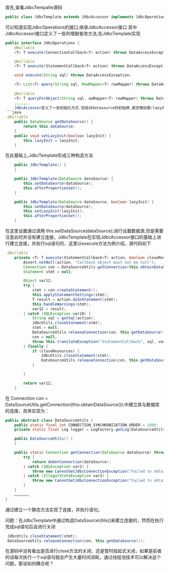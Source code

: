 首先,查看JdbcTempalte源码

```java
public class JdbcTemplate extends JdbcAccessor implements JdbcOperations
```
可以知道实现JdbcOperations的接口,继承JdbcAccessor接口
其中JdbcAccessor接口定义了一些列增删查改方法,在JdbcTemplate实现

```java
public interface JdbcOperations {
    @Nullable
    <T> T execute(ConnectionCallback<T> action) throws DataAccessException;

    @Nullable
    <T> T execute(StatementCallback<T> action) throws DataAccessException;

    void execute(String sql) throws DataAccessException;

    <T> List<T> query(String sql, RowMapper<T> rowMapper) throws DataAccessException;
 
    @Nullable
    <T> T queryForObject(String sql, owMapper<T> rowMapper) throws DataAccessException;
    .......
    JdbcAccessor定义了一些初始化方式,包括对datasource的初始换,是否懒加载(lazyInit)的初始化
```java
 @Nullable
    public DataSource getDataSource() {
        return this.dataSource;
    }
    public void setLazyInit(boolean lazyInit) {
        this.lazyInit = lazyInit;
    }
```
在此基础上,JdbcTemplate形成三种构造方法

```java
    public JdbcTemplate() {
    }

    public JdbcTemplate(DataSource dataSource) {
        this.setDataSource(dataSource);
        this.afterPropertiesSet();
    }

    public JdbcTemplate(DataSource dataSource, boolean lazyInit) {
        this.setDataSource(dataSource);
        this.setLazyInit(lazyInit);
        this.afterPropertiesSet();
    }
```
在这里设置通过调用 this.setDataSource(dataSource);进行设置数据源,但是需要注意此时并没有建立连接，JdbcTemplate在实现JdbcAccessor接口的基础上进行建立连接，并执行sql语句的，这里以execute方法为例介绍，源代码如下

```java
 @Nullable
    private <T> T execute(StatementCallback<T> action, boolean closeResources) throws DataAccessException {
        Assert.notNull(action, "Callback object must not be null");
        Connection con = DataSourceUtils.getConnection(this.obtainDataSource()); //这句建立连接
        Statement stmt = null;

        Object var12;
        try {
            stmt = con.createStatement();
            this.applyStatementSettings(stmt);
            T result = action.doInStatement(stmt);
            this.handleWarnings(stmt);
            var12 = result;
        } catch (SQLException var10) {
            String sql = getSql(action);
            JdbcUtils.closeStatement(stmt);
            stmt = null;
            DataSourceUtils.releaseConnection(con, this.getDataSource());
            con = null;
            throw this.translateException("StatementCallback", sql, var10);
        } finally {
            if (closeResources) {
                JdbcUtils.closeStatement(stmt);
                DataSourceUtils.releaseConnection(con, this.getDataSource());
            }

        }

        return var12;
    }

```
在 Connection con = DataSourceUtils.getConnection(this.obtainDataSource());中建立其与数据库的连接，具体实现为：

```java
public abstract class DataSourceUtils {
    public static final int CONNECTION_SYNCHRONIZATION_ORDER = 1000;
    private static final Log logger = LogFactory.getLog(DataSourceUtils.class);

    public DataSourceUtils() {
    }

    public static Connection getConnection(DataSource dataSource) throws CannotGetJdbcConnectionException {
        try {
            return doGetConnection(dataSource);
        } catch (SQLException var2) {
            throw new CannotGetJdbcConnectionException("Failed to obtain JDBC Connection", var2);
        } catch (IllegalStateException var3) {
            throw new CannotGetJdbcConnectionException("Failed to obtain JDBC Connection: " + var3.getMessage());
        }
    }
    。。。。。。。。
}
```
通过建立一个静态方法实现了连接，并执行语句。

问题：在JdbcTemplate中通过构造DataSourceUtils()来建立连接的，然而在执行完成sql语句后会进行关闭

```java
 JdbcUtils.closeStatement(stmt);
 DataSourceUtils.releaseConnection(con, this.getDataSource());
```
在源码中没有看出是否进行close方法的关闭，还是暂时挂起式关闭，如果是前者的话每次执行一个sql语句就会产生大量时间消耗，通过线程池技术可以解决这个问题，那该如何耦合呢？